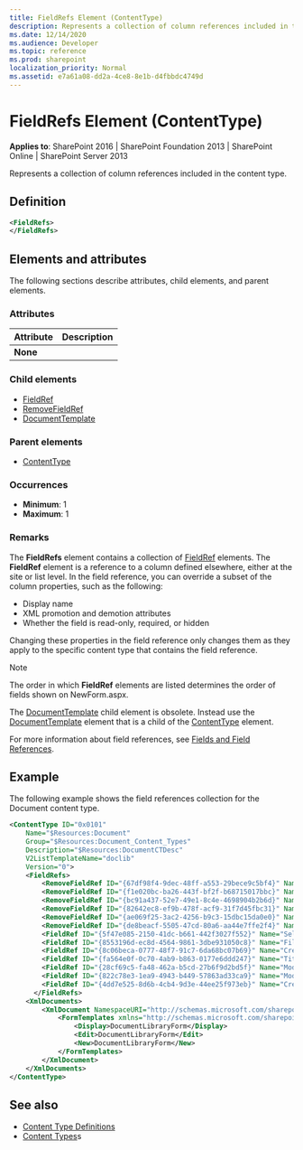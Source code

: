 ```yaml
---
title: FieldRefs Element (ContentType)
description: Represents a collection of column references included in the content type.
ms.date: 12/14/2020
ms.audience: Developer
ms.topic: reference
ms.prod: sharepoint
localization_priority: Normal
ms.assetid: e7a61a08-dd2a-4ce8-8e1b-d4fbbdc4749d
---
```


# FieldRefs Element (ContentType)

**Applies to**: SharePoint 2016 | SharePoint Foundation 2013 | SharePoint Online | SharePoint Server 2013

Represents a collection of column references included in the content type.

## Definition

```XML
<FieldRefs>
</FieldRefs>
```

## Elements and attributes

The following sections describe attributes, child elements, and parent elements.

### Attributes

| Attribute | Description |
| --------- | ----------- |
| **None**  |             |

### Child elements

- [FieldRef](fieldref-element-contenttype.md)
- [RemoveFieldRef](removefieldref-element-contenttype.md)
- [DocumentTemplate](<https://msdn.microsoft.com/library/a4ae965b-6ac7-41f6-9a11-47f3d2b06cd0(Office.15).aspx>)

### Parent elements

- [ContentType](contenttype-element-contenttype.md)

### Occurrences

- **Minimum**: 1
- **Maximum**: 1

### Remarks

The **FieldRefs** element contains a collection of [FieldRef](fieldref-element-contenttype.md) elements. The **FieldRef** element is a reference to a column defined elsewhere, either at the site or list level. In the field reference, you can override a subset of the column properties, such as the following:

- Display name
- XML promotion and demotion attributes
- Whether the field is read-only, required, or hidden

Changing these properties in the field reference only changes them as they apply to the specific content type that contains the field reference.

> [!NOTE]
> The order in which **FieldRef** elements are listed determines the order of fields shown on NewForm.aspx.

The [DocumentTemplate](<https://msdn.microsoft.com/library/a4ae965b-6ac7-41f6-9a11-47f3d2b06cd0(Office.15).aspx>) child element is obsolete. Instead use the [DocumentTemplate](documenttemplate-element-contenttype.md) element that is a child of the [ContentType](contenttype-element-contenttype.md) element.

For more information about field references, see [Fields and Field References](<https://msdn.microsoft.com/library/6b536c1a-719c-4203-8006-c162de199bfc(Office.15).aspx>).

## Example

The following example shows the field references collection for the Document content type.

```XML
<ContentType ID="0x0101"
    Name="$Resources:Document"
    Group="$Resources:Document_Content_Types"
    Description="$Resources:DocumentCTDesc"
    V2ListTemplateName="doclib"
    Version="0">
    <FieldRefs>
        <RemoveFieldRef ID="{67df98f4-9dec-48ff-a553-29bece9c5bf4}" Name="Attachments" /> <!-- Attachments -->
        <RemoveFieldRef ID="{f1e020bc-ba26-443f-bf2f-b68715017bbc}" Name="WorkflowVersion" /> <!-- WorkflowVersion -->
        <RemoveFieldRef ID="{bc91a437-52e7-49e1-8c4e-4698904b2b6d}" Name="LinkTitleNoMenu" /> <!-- LinkTitleNoMenu -->
        <RemoveFieldRef ID="{82642ec8-ef9b-478f-acf9-31f7d45fbc31}" Name="LinkTitle" /> <!-- LinkTitle -->
        <RemoveFieldRef ID="{ae069f25-3ac2-4256-b9c3-15dbc15da0e0}" Name="GUID" /> <!-- GUID -->
        <RemoveFieldRef ID="{de8beacf-5505-47cd-80a6-aa44e7ffe2f4}" Name="WorkflowInstanceID" /> <!-- WorkflowInstanceID -->
        <FieldRef ID="{5f47e085-2150-41dc-b661-442f3027f552}" Name="SelectFilename" /> <!-- SelectFilename -->
        <FieldRef ID="{8553196d-ec8d-4564-9861-3dbe931050c8}" Name="FileLeafRef" Required="TRUE"/> <!-- FileLeafRef -->
        <FieldRef ID="{8c06beca-0777-48f7-91c7-6da68bc07b69}" Name="Created" Hidden="TRUE" /> <!-- Created -->
        <FieldRef ID="{fa564e0f-0c70-4ab9-b863-0177e6ddd247}" Name="Title" Required="FALSE" ShowInNewForm="FALSE" ShowInEditForm="TRUE"/> <!-- Title -->
        <FieldRef ID="{28cf69c5-fa48-462a-b5cd-27b6f9d2bd5f}" Name="Modified"  Hidden="TRUE" /> <!-- Modified -->
        <FieldRef ID="{822c78e3-1ea9-4943-b449-57863ad33ca9}" Name="Modified_x0020_By" Hidden="FALSE"/> <!-- Modified_x0020_By -->
        <FieldRef ID="{4dd7e525-8d6b-4cb4-9d3e-44ee25f973eb}" Name="Created_x0020_By" Hidden="FALSE" /> <!-- Created_x0020_By -->
      </FieldRefs>
    <XmlDocuments>
        <XmlDocument NamespaceURI="http://schemas.microsoft.com/sharepoint/v3/contenttype/forms">
            <FormTemplates xmlns="http://schemas.microsoft.com/sharepoint/v3/contenttype/forms">
                <Display>DocumentLibraryForm</Display>
                <Edit>DocumentLibraryForm</Edit>
                <New>DocumentLibraryForm</New>
            </FormTemplates>
        </XmlDocument>
    </XmlDocuments>
</ContentType>
```

## See also

- [Content Type Definitions](content-type-definitions.md)
- [Content Types](<https://msdn.microsoft.com/library/f5e56c7c-f699-466c-a7ad-3d91a7d219a1(Office.15).aspx>)s
